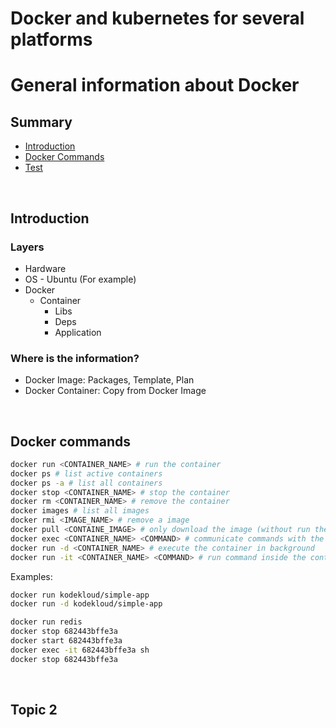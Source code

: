 # Docker and kubernetes for several platforms

# General information about Docker

## Summary
- [Introduction](#section1)
- [Docker Commands](#section2)
- [Test](#section3)

<br>
<div id="section1">

## Introduction

### Layers

* Hardware
* OS - Ubuntu (For example)
* Docker 
    * Container
        * Libs
        * Deps
        * Application

### Where is the information?

* Docker Image: Packages, Template, Plan
* Docker Container: Copy from Docker Image

<br>
<div id="section2">

## Docker commands

```sh
docker run <CONTAINER_NAME> # run the container
docker ps # list active containers
docker ps -a # list all containers
docker stop <CONTAINER_NAME> # stop the container
docker rm <CONTAINER_NAME> # remove the container
docker images # list all images
docker rmi <IMAGE_NAME> # remove a image
docker pull <CONTAINE_IMAGE> # only download the image (without run the container)
docker exec <CONTAINER_NAME> <COMMAND> # communicate commands with the container
docker run -d <CONTAINER_NAME> # execute the container in background
docker run -it <CONTAINER_NAME> <COMMAND> # run command inside the container
```

Examples:

```sh
docker run kodekloud/simple-app
docker run -d kodekloud/simple-app
```

```sh
docker run redis
docker stop 682443bffe3a
docker start 682443bffe3a
docker exec -it 682443bffe3a sh
docker stop 682443bffe3a
```


<br>
<div id="section3">

## Topic 2